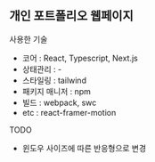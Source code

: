 ## 개인 포트폴리오 웹페이지

사용한 기술

- 코어 : React, Typescript, Next.js
- 상태관리 : -
- 스타일링 : tailwind
- 패키지 매니저 : npm
- 빌드 : webpack, swc
- etc : react-framer-motion

TODO

- 윈도우 사이즈에 따른 반응형으로 변경
